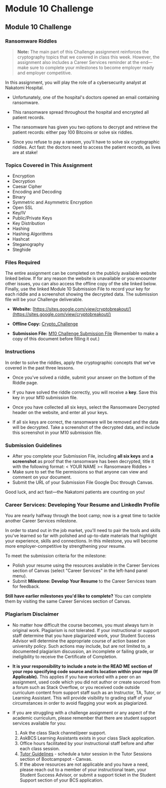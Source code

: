 # Module 10 Challenge

## Module 10 Challenge <assignment>

### Ransomware Riddles

> **Note:** The main part of this Challenge assignment reinforces the cryptography topics that we covered in class this week. However, the assignment also includes a Career Services reminder at the end&mdash;make sure to complete your milestones to become employer ready and employer competitive.

In this assignment, you will play the role of a cybersecurity analyst at Nakatomi Hospital.

- Unfortunately, one of the hospital's doctors opened an email containing ransomware.

- This ransomware spread throughout the hospital and encrypted all patient records.

- The ransomware has given you two options to decrypt and retrieve the patient records: either pay 100 Bitcoins or solve six riddles.

- Since you refuse to pay a ransom, you'll have to solve six cryptographic riddles. Act fast: the doctors need to access the patient records, as lives are at stake!

### Topics Covered in This Assignment

- Encryption
- Decryption
- Caesar Cipher
- Encoding and Decoding
- Binary
- Symmetric and Asymmetric Encryption
- Open SSL
- Key/IV
- Public/Private Keys
- Key Distribution
- Hashing
- Hashing Algorithms
- Hashcat
- Steganography
- Steghide

### Files Required

The entire assignment can be completed on the publicly available website linked below. If for any reason the website is unavailable or you encounter other issues, you can also access the offline copy of the site linked below. Finally, use the linked Module 10 Submission File to record your key for each riddle and a screenshot showing the decrypted data. The submission file will be your Challenge deliverable.

- **Website:** [https://sites.google.com/view/cryptobreakout/](https://sites.google.com/view/cryptobreakout/)

- **Offline Copy:** [Crypto_Challenge](https://docs.google.com/document/d/1nfFMqirJVQtkq0AmhVU5qC-EJEW-TPmV/edit?usp=sharing&ouid=114502724008538697128&rtpof=true&sd=true)

- **Submission File:** [M10 Challenge Submission File](https://docs.google.com/document/d/1mOQU4M5OqeWS1Q-8B8T3G6MJp3g3W-gzJdRZqvviNyg/copy) (Remember to make a copy of this document before filling it out.)

### Instructions

In order to solve the riddles, apply the cryptographic concepts that we've covered in the past three lessons.

- Once you've solved a riddle, submit your answer on the bottom of the Riddle page.

- If you have solved the riddle correctly, you will receive a **key**. Save this key in your M10 submission file.

- Once you have collected all six keys, select the Ransomware Decrypted header on the website, and enter all your keys.

- If all six keys are correct, the ransomware will be removed and the data will be decrypted. Take a screenshot of the decrypted data, and include this screenshot in your M10 submission file.


### Submission Guidelines

* After you complete your Submission File, including **all six keys** and **a screenshot** as proof that the ransomware has been decrypted, title it with the following format: < YOUR NAME >< Ransomware Riddles >
* Make sure to set the file permissions so that anyone can view and comment on your document.
* Submit the URL of your Submission File Google Doc through Canvas.

Good luck, and act fast&mdash;the Nakatomi patients are counting on you!

### Career Services: Developing Your Resume and LinkedIn Profile
 
You are nearly halfway through the boot camp; now is a great time to tackle another Career Services milestone.
 
In order to stand out in the job market, you'll need to pair the tools and skills you've learned so far with polished and up-to-date materials that highlight your experience, skills and connections. In this milestone, you will become more employer-competitive by strengthening your resume.
 
To meet the submission criteria for the milestone: 
- Polish your resume using the resources available in the Career Services section of Canvas (select "Career Services" in the left-hand panel menu). 
- Submit **Milestone: Develop Your Resume** to the Career Services team for feedback. 
 
**Still have earlier milestones you'd like to complete?** You can complete them by visiting the same Career Services section of Canvas.

### Plagiarism Disclaimer
* No matter how difficult the course becomes, you must always turn in original work. Plagiarism is not tolerated. If your instructional or support staff determine that you have plagiarized work, your Student Success Advisor will determine the appropriate course of action based on university policy. Such actions may include, but are not limited to, a documented plagiarism discussion, an incomplete or failing grade, or ineligibility to receive the Certificate of Completion.

* __It is your responsibility to include a note in the READ ME section of your repo specifying code source and its location within your repo (If Applicable).__ This applies if you have worked with a peer on an assignment, used code which you did not author or create sourced from a forum such as Stack Overflow, or you received code outside curriculum content from support staff such as an Instructor, TA, Tutor, or Learning Assistant. This will provide visibility to grading staff of your circumstances in order to avoid flagging your work as plagiarized.

* If you are struggling with a challenge assignment or any aspect of the academic curriculum, please remember that there are student support services available for you:
    1. Ask the class Slack channel/peer support.
    2. AskBCS Learning Assistants exists in your class Slack application.
    3. Office hours facilitated by your instructional staff before and after each class session.
    4. [Tutor Guidelines](https://docs.google.com/document/d/1hTldEfWhX21B_Vz9ZentkPeziu4pPfnwiZbwQB27E90/edit#heading=h.sv8pplcsduz4) - schedule a tutor session in the Tutor Sessions section of Bootcampspot - Canvas.
    5. If the above resources are not applicable and you have a need, please reach out to a member of your instructional         team, your Student Success Advisor, or submit a support ticket in the Student Support section of your BCS application. 

